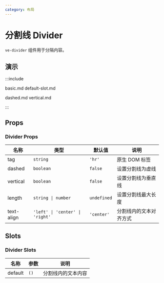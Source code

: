 ```yaml
---
category: 布局
---
```


# 分割线 Divider

`ve-divider` 组件用于分隔内容。

## 演示

:::include

basic.md default-slot.md

dashed.md vertical.md

:::

## Props

### Divider Props

| 名称 | 类型 | 默认值 | 说明 |
| --- | --- | --- | --- |
| tag | `string` | `'hr'` | 原生 DOM 标签 |
| dashed | `boolean` | `false` | 设置分割线为虚线 |
| vertical | `boolean` | `false` | 设置分割线为垂直线 |
| length | `string \| number` | `undefined` | 设置分割线最大长度 |
| text-align | `'left' \| 'center' \| 'right'` | `'center'` | 分割线内的文本对齐方式 |

## Slots

### Divider Slots

| 名称    | 参数 | 说明       |
| ------- | ---- | ---------- |
| default | `()` | 分割线内的文本内容 |